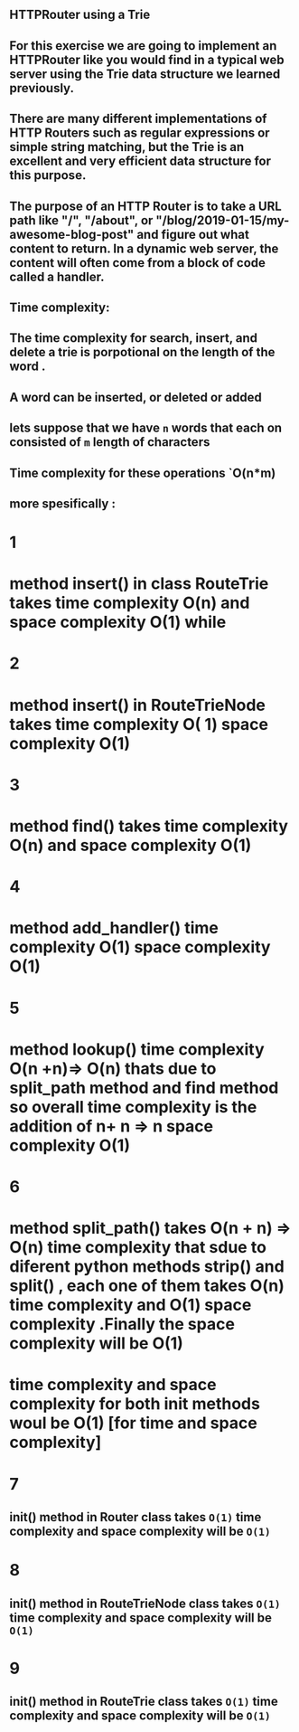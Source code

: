 ## HTTPRouter using a Trie

## For this exercise we are going to implement an HTTPRouter like you would find in a typical web server using the Trie data structure we learned previously.

## There are many different implementations of HTTP Routers such as regular expressions or simple string matching, but the Trie is an excellent and very efficient data structure for this purpose.

## The purpose of an HTTP Router is to take a URL path like "/", "/about", or "/blog/2019-01-15/my-awesome-blog-post" and figure out what content to return. In a dynamic web server, the content will often come from a block of code called a handler.

## Time complexity:

## The time complexity for search, insert, and delete a trie is porpotional on the length of the word .

## A word can be inserted, or deleted or added

## lets suppose that we have `n` words that each on consisted of `m` length of characters

## Time complexity for these operations `O(n\*m)

## more spesifically :

# 1

# method insert() in class RouteTrie takes time complexity O(n) and space complexity O(1) while

# 2

# method insert() in RouteTrieNode takes time complexity O( 1) space complexity O(1)

# 3

# method find() takes time complexity O(n) and space complexity O(1)

# 4

# method add_handler() time complexity O(1) space complexity O(1)

# 5

# method lookup() time complexity O(n +n)=> O(n) thats due to split_path method and find method so overall time complexity is the addition of n+ n => n space complexity O(1)

# 6

# method split_path() takes O(n + n) => O(n) time complexity that sdue to diferent python methods strip() and split() , each one of them takes O(n) time complexity and O(1) space complexity .Finally the space complexity will be O(1)

# time complexity and space complexity for both init methods woul be O(1) [for time and space complexity]

# 7

## init() method in Router class takes `O(1)` time complexity and space complexity will be `O(1)`

# 8

## init() method in RouteTrieNode class takes `O(1)` time complexity and space complexity will be `O(1)`

# 9

## init() method in RouteTrie class takes `O(1)` time complexity and space complexity will be `O(1)`
